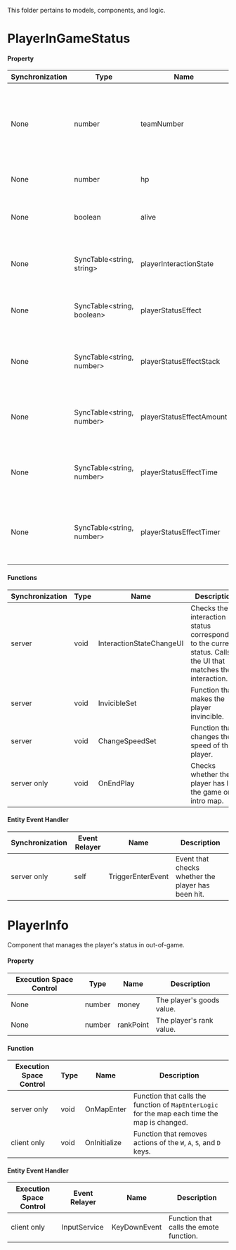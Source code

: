 This folder pertains to models, components, and logic.
# PlayerInGameStatus

#### Property

| Synchronization | Type | Name | Description |
| --- | --- | --- | --- |
| None | number | teamNumber | Indicates the player's team number. 1 is Team A, the tagger, and 2 is Team B, the runaway.|
| None | number | hp | Indicates the player's HP. |
| None | boolean | alive | Indicates whether the player is alive or dead. |
| None | SyncTable<string, string> | playerInteractionState | Table that manages the player's interaction status.  |
| None | SyncTable<string, boolean> | playerStatusEffect | Table that manages the player's abnormal status. |
| None | SyncTable<string, number> | playerStatusEffectStack | Table that manages the player's abnormal status stack. |
 |None |SyncTable<string, number>  | playerStatusEffectAmount | Table that manages the player's abnormal status change. |
| None | SyncTable<string, number> | playerStatusEffectTime | Table that manages the player's abnormal status duration. |
| None | SyncTable<string, number> | playerStatusEffectTimer | Table that manages the player's abnormal status duration timer. |

#### Functions
| Synchronization | Type | Name | Description |
| --- | --- | --- | --- |
| server | void | InteractionStateChangeUI | Checks the interaction status corresponding to the current status. Calls the UI that matches the interaction. |
| server | void | InvicibleSet | Function that makes the player invincible. |
| server | void | ChangeSpeedSet | Function that changes the speed of the player. |
| server only | void | OnEndPlay | Checks whether the player has left the game or intro map. |

#### Entity Event Handler

| Synchronization | Event Relayer | Name | Description |
| --- | --- | --- | --- |
| server only | self | TriggerEnterEvent |  Event that checks whether the player has been hit.|

# PlayerInfo
Component that manages the player's status in out-of-game.
#### Property

| Execution Space Control | Type | Name | Description |
| --- | --- | --- | --- |
| None | number | money | The player's goods value. |
| None | number | rankPoint | The player's rank value. |

#### Function

| Execution Space Control | Type | Name | Description |
| --- | --- | --- | --- |
| server only | void | OnMapEnter | Function that calls the function of `MapEnterLogic` for the map each time the map is changed. |
| client only | void | OnInitialize | Function that removes actions of the `W`, `A`, `S`, and `D` keys. |

#### Entity Event Handler

| Execution Space Control | Event Relayer | Name | Description |
| --- | --- | --- | --- |
| client only | InputService | KeyDownEvent | Function that calls the emote function.|
